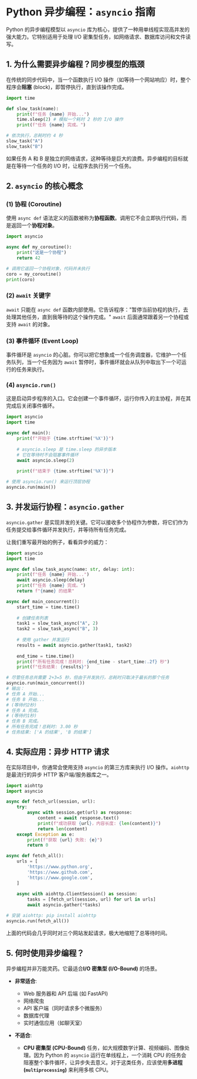# Python 异步编程：`asyncio` 指南

Python 的异步编程模型以 `asyncio` 库为核心，提供了一种用单线程实现高并发的强大能力。它特别适用于处理 I/O 密集型任务，如网络请求、数据库访问和文件读写。

## 1. 为什么需要异步编程？同步模型的瓶颈

在传统的同步代码中，当一个函数执行 I/O 操作（如等待一个网站响应）时，整个程序会**阻塞** (block)，即暂停执行，直到该操作完成。

```python
import time

def slow_task(name):
    print(f"任务 {name} 开始...")
    time.sleep(2) # 模拟一个耗时 2 秒的 I/O 操作
    print(f"任务 {name} 完成。")

# 依次执行，总耗时约 4 秒
slow_task("A")
slow_task("B")
```
如果任务 A 和 B 是独立的网络请求，这种等待是巨大的浪费。异步编程的目标就是在等待一个任务的 I/O 时，让程序去执行另一个任务。

## 2. `asyncio` 的核心概念

### (1) 协程 (Coroutine)
使用 `async def` 语法定义的函数被称为**协程函数**。调用它不会立即执行代码，而是返回一个**协程对象**。

```python
import asyncio

async def my_coroutine():
    print("这是一个协程")
    return 42

# 调用它返回一个协程对象，代码并未执行
coro = my_coroutine()
print(coro)
```

### (2) `await` 关键字
`await` 只能在 `async def` 函数内部使用。它告诉程序："暂停当前协程的执行，去处理其他任务，直到我等待的这个操作完成。" `await` 后面通常跟着另一个协程或支持 `await` 的对象。

### (3) 事件循环 (Event Loop)
事件循环是 `asyncio` 的心脏。你可以把它想象成一个任务调度器，它维护一个任务队列，当一个任务因为 `await` 暂停时，事件循环就会从队列中取出下一个可运行的任务来执行。

### (4) `asyncio.run()`
这是启动异步程序的入口。它会创建一个事件循环，运行你传入的主协程，并在其完成后关闭事件循环。

```python
import asyncio
import time

async def main():
    print(f"开始于 {time.strftime('%X')}")
    
    # asyncio.sleep 是 time.sleep 的异步版本
    # 它在等待时不会阻塞事件循环
    await asyncio.sleep(2) 
    
    print(f"结束于 {time.strftime('%X')}")

# 使用 asyncio.run() 来运行顶层协程
asyncio.run(main())
```

## 3. 并发运行协程：`asyncio.gather`

`asyncio.gather` 是实现并发的关键。它可以接收多个协程作为参数，将它们作为任务提交给事件循环并发执行，并等待所有任务完成。

让我们重写最开始的例子，看看异步的威力：

```python
import asyncio
import time

async def slow_task_async(name: str, delay: int):
    print(f"任务 {name} 开始...")
    await asyncio.sleep(delay)
    print(f"任务 {name} 完成。")
    return f"{name} 的结果"

async def main_concurrent():
    start_time = time.time()
    
    # 创建任务列表
    task1 = slow_task_async("A", 2)
    task2 = slow_task_async("B", 3)
    
    # 使用 gather 并发运行
    results = await asyncio.gather(task1, task2)
    
    end_time = time.time()
    print(f"所有任务完成！总耗时: {end_time - start_time:.2f} 秒")
    print(f"任务结果: {results}")

# 尽管任务总共需要 2+3=5 秒，但由于并发执行，总耗时只取决于最长的那个任务
asyncio.run(main_concurrent())
# 输出：
# 任务 A 开始...
# 任务 B 开始...
# (等待约2秒)
# 任务 A 完成。
# (等待约1秒)
# 任务 B 完成。
# 所有任务完成！总耗时: 3.00 秒
# 任务结果: ['A 的结果', 'B 的结果']
```

## 4. 实际应用：异步 HTTP 请求

在实际项目中，你通常会使用支持 `asyncio` 的第三方库来执行 I/O 操作。`aiohttp` 是最流行的异步 HTTP 客户端/服务器库之一。

```python
import aiohttp
import asyncio

async def fetch_url(session, url):
    try:
        async with session.get(url) as response:
            content = await response.text()
            print(f"成功获取 {url}，内容长度: {len(content)}")
            return len(content)
    except Exception as e:
        print(f"获取 {url} 失败: {e}")
        return 0

async def fetch_all():
    urls = [
        'https://www.python.org',
        'https://www.github.com',
        'https://www.google.com',
    ]
    
    async with aiohttp.ClientSession() as session:
        tasks = [fetch_url(session, url) for url in urls]
        await asyncio.gather(*tasks)

# 安装 aiohttp: pip install aiohttp
asyncio.run(fetch_all())
```
上面的代码会几乎同时对三个网站发起请求，极大地缩短了总等待时间。

## 5. 何时使用异步编程？

异步编程并非万能灵药。它最适合**I/O 密集型 (I/O-Bound)** 的场景。

-   **非常适合**:
    -   Web 服务器和 API 后端 (如 FastAPI)
    -   网络爬虫
    -   API 客户端（同时请求多个微服务）
    -   数据库代理
    -   实时通信应用（如聊天室）

-   **不适合**:
    -   **CPU 密集型 (CPU-Bound)** 任务，如大规模数学计算、视频编码、图像处理。因为 Python 的 `asyncio` 运行在单线程上，一个消耗 CPU 的任务会阻塞整个事件循环，让异步失去意义。对于这类任务，应该使用**多进程 (`multiprocessing`)** 来利用多核 CPU。 